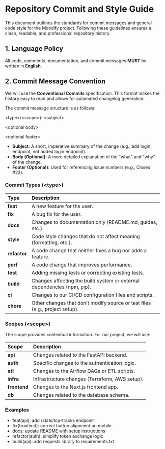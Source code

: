 # **Repository Commit and Style Guide**

This document outlines the standards for commit messages and general code style for the Moodify project. Following these guidelines ensures a clean, readable, and professional repository history.

## **1\. Language Policy**

All code, comments, documentation, and commit messages **MUST** be written in **English**.

## **2\. Commit Message Convention**

We will use the **Conventional Commits** specification. This format makes the history easy to read and allows for automated changelog generation.

The commit message structure is as follows:

\<type\>(\<scope\>): \<subject\>

\<optional body\>

\<optional footer\>

* **Subject:** A short, imperative summary of the change (e.g., add login endpoint, not added login endpoint).  
* **Body (Optional):** A more detailed explanation of the "what" and "why" of the change.  
* **Footer (Optional):** Used for referencing issue numbers (e.g., Closes \#23).

### 

### **Commit Types (\<type\>)**

| Type | Description |
| :---- | :---- |
| **feat** | A new feature for the user. |
| **fix** | A bug fix for the user. |
| **docs** | Changes to documentation only (README.md, guides, etc.). |
| **style** | Code style changes that do not affect meaning (formatting, etc.). |
| **refactor** | A code change that neither fixes a bug nor adds a feature. |
| **perf** | A code change that improves performance. |
| **test** | Adding missing tests or correcting existing tests. |
| **build** | Changes affecting the build system or external dependencies (npm, pip). |
| **ci** | Changes to our CI/CD configuration files and scripts. |
| **chore** | Other changes that don't modify source or test files (e.g., project setup). |

### 

### **Scopes (\<scope\>)**

The scope provides contextual information. For our project, we will use:

| Scope | Description |
| :---- | :---- |
| **api** | Changes related to the FastAPI backend. |
| **auth** | Specific changes to the authentication logic. |
| **etl** | Changes to the Airflow DAGs or ETL scripts. |
| **infra** | Infrastructure changes (Terraform, AWS setup). |
| **frontend** | Changes to the Next.js frontend app. |
| **db** | Changes related to the database schema. |

### **Examples**

* feat(api): add /stats/top-tracks endpoint  
* fix(frontend): correct button alignment on mobile  
* docs: update README with setup instructions  
* refactor(auth): simplify token exchange logic  
* build(api): add requests library to requirements.txt